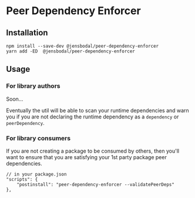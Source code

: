 # Peer Dependency Enforcer

## Installation

```
npm install --save-dev @jensbodal/peer-dependency-enforcer
yarn add -ED  @jensbodal/peer-dependency-enforcer
```

## Usage

### For library authors

Soon...

Eventually the util will be able to scan your runtime dependencies and warn you if you are not declaring the runtime dependency as a
`dependency` or `peerDependency`.

### For library consumers

If you are not creating a package to be consumed by others, then you'll want to ensure that you are satisfying your 1st party package peer
dependencies.

```
// in your package.json
"scripts": {
    "postinstall": "peer-dependency-enforcer --validatePeerDeps"
},
```
